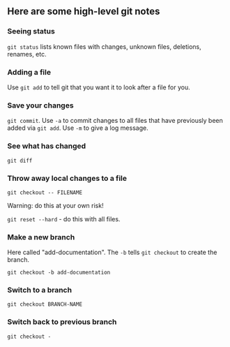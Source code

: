 ## Here are some high-level git notes

### Seeing status

`git status` lists known files with changes, unknown files, deletions,
renames, etc.

### Adding a file

Use `git add` to tell git that you want it to look after a file for you.

### Save your changes

`git commit`.  Use `-a` to commit changes to all files that have previously
been added via `git add`. Use `-m` to give a log message.

### See what has changed

`git diff`

### Throw away local changes to a file

`git checkout -- FILENAME`

Warning: do this at your own risk!

`git reset --hard` - do this with all files.

### Make a new branch

Here called "add-documentation". The `-b` tells `git checkout` to create
the branch.

`git checkout -b add-documentation`

### Switch to a branch

`git checkout BRANCH-NAME`

### Switch back to previous branch

`git checkout -`
